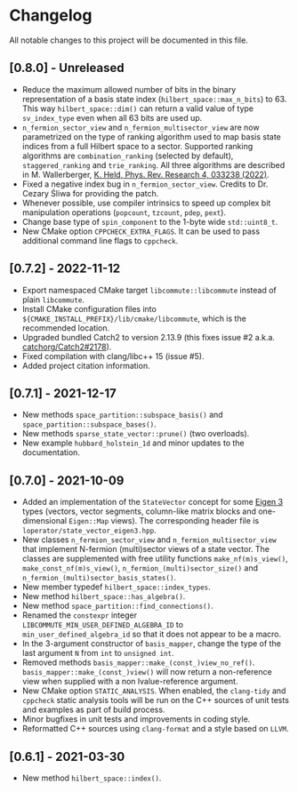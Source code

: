 # Changelog

All notable changes to this project will be documented in this file.

## [0.8.0] - Unreleased

- Reduce the maximum allowed number of bits in the binary representation of
  a basis state index (``hilbert_space::max_n_bits``) to 63. This way
  ``hilbert_space::dim()`` can return a valid value of type ``sv_index_type``
  even when all 63 bits are used up.
- ``n_fermion_sector_view`` and ``n_fermion_multisector_view`` are now
  parametrized on the type of ranking algorithm used to map basis state indices
  from a full Hilbert space to a sector. Supported ranking algorithms are
  ``combination_ranking`` (selected by default), ``staggered_ranking`` and
  ``trie_ranking``. All three algorithms are described in M. Wallerberger,
  [K. Held, Phys. Rev. Research 4, 033238 (2022)](
  https://doi.org/10.1103/PhysRevResearch.4.033238).
- Fixed a negative index bug in ``n_fermion_sector_view``.
  Credits to Dr. Cezary Śliwa for providing the patch.
- Whenever possible, use compiler intrinsics to speed up complex bit
  manipulation operations (``popcount``, ``tzcount``, ``pdep``, ``pext``).
- Change base type of ``spin_component`` to the 1-byte wide ``std::uint8_t``.
- New CMake option ``CPPCHECK_EXTRA_FLAGS``. It can be used to pass additional
  command line flags to ``cppcheck``.

## [0.7.2] - 2022-11-12

- Export namespaced CMake target ``libcommute::libcommute`` instead of
  plain ``libcommute``.
- Install CMake configuration files into
  ``${CMAKE_INSTALL_PREFIX}/lib/cmake/libcommute``, which is the recommended
  location.
- Upgraded bundled Catch2 to version 2.13.9 (this fixes issue #2 a.k.a.
  [catchorg/Catch2#2178](https://github.com/catchorg/Catch2/issues/2178)).
- Fixed compilation with clang/libc++ 15 (issue #5).
- Added project citation information.

## [0.7.1] - 2021-12-17

- New methods ``space_partition::subspace_basis()`` and
  ``space_partition::subspace_bases()``.
- New methods ``sparse_state_vector::prune()`` (two overloads).
- New example ``hubbard_holstein_1d`` and minor updates to the documentation.

## [0.7.0] - 2021-10-09

- Added an implementation of the ``StateVector`` concept for some
  [Eigen 3](https://eigen.tuxfamily.org/) types (vectors, vector segments,
  column-like matrix blocks and one-dimensional ``Eigen::Map`` views).
  The corresponding header file is ``loperator/state_vector_eigen3.hpp``.
- New classes ``n_fermion_sector_view`` and ``n_fermion_multisector_view`` that
  implement N-fermion (multi)sector views of a state vector. The classes are
  supplemented with free utility functions ``make_nf(m)s_view()``,
  ``make_const_nf(m)s_view()``, ``n_fermion_(multi)sector_size()`` and
  ``n_fermion_(multi)sector_basis_states()``.
- New member typedef ``hilbert_space::index_types``.
- New method ``hilbert_space::has_algebra()``.
- New method ``space_partition::find_connections()``.
- Renamed the ``constexpr`` integer ``LIBCOMMUTE_MIN_USER_DEFINED_ALGEBRA_ID``
  to ``min_user_defined_algebra_id`` so that it does not appear to be a macro.
- In the 3-argument constructor of ``basis_mapper``, change the type of the last
  argument ``N`` from ``int`` to ``unsigned int``.
- Removed methods ``basis_mapper::make_(const_)view_no_ref()``.
  ``basis_mapper::make_(const_)view()`` will now return a non-reference view
  when supplied with a non lvalue-reference argument.
- New CMake option ``STATIC_ANALYSIS``. When enabled, the ``clang-tidy`` and
  ``cppcheck`` static analysis tools will be run on the C++ sources of unit
  tests and examples as part of build process.
- Minor bugfixes in unit tests and improvements in coding style.
- Reformatted C++ sources using ``clang-format`` and a style based on ``LLVM``.

## [0.6.1] - 2021-03-30

- New method ``hilbert_space::index()``.
